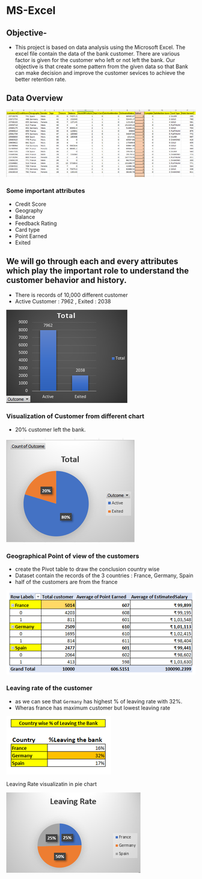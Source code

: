 # MS-Excel
## Objective- 
- This project is based on data analysis using the Microsoft Excel. The excel file contain the data of the bank customer. There are various factor is given for the customer who left or not left the bank. Our objective is that create some pattern from the given data so that Bank can make decision and improve the customer sevices to achieve the better retention rate.

## Data Overview
![image](https://github.com/msarvesh2022/MS-Excel/blob/main/curn-101.png)

### Some important attributes
- Credit Score
- Geography
- Balance
- Feedback Rating
- Card type
- Point Earned
- Exited

## We will go through each and every attributes which play the important role to understand the customer behavior and history.

- There is records of 10,000 different customer
- Active Customer : 7962 , Exited : 2038


![image](https://github.com/msarvesh2022/MS-Excel/blob/main/exited-101.png)

### Visualization of Customer from different chart

- 20% customer left the bank.

![image](https://github.com/msarvesh2022/MS-Excel/blob/main/sc301.png)

### Geographical Point of view of the customers
- create the Pivot table to draw the conclusion country wise
- Dataset contain the records of the 3 countries : France, Germany, Spain
- half of the customers are from the france

  
![images](https://github.com/msarvesh2022/MS-Excel/blob/main/sc302.png)

### Leaving rate of the customer
- as we can see that `Germany` has highest % of leaving rate with 32%.
- Wheras france has maximum customer but lowest leaving rate

  
![images](https://github.com/msarvesh2022/MS-Excel/blob/main/sc303.png)



Leaving Rate visualizatin in pie chart


![images](https://github.com/msarvesh2022/MS-Excel/blob/main/sc304.png)
